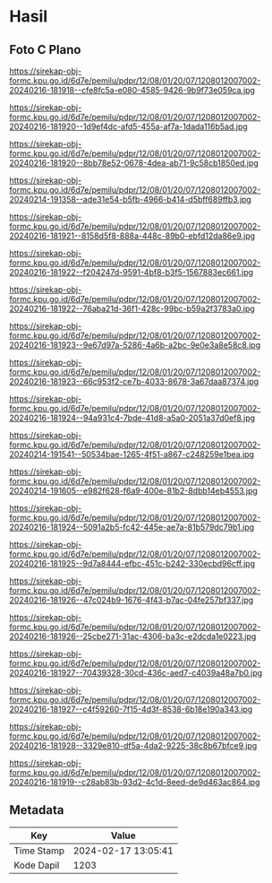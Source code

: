 # Hasil

## Foto C Plano

https://sirekap-obj-formc.kpu.go.id/6d7e/pemilu/pdpr/12/08/01/20/07/1208012007002-20240216-181918--cfe8fc5a-e080-4585-9426-9b9f73e059ca.jpg

https://sirekap-obj-formc.kpu.go.id/6d7e/pemilu/pdpr/12/08/01/20/07/1208012007002-20240216-181920--1d9ef4dc-afd5-455a-af7a-1dada116b5ad.jpg

https://sirekap-obj-formc.kpu.go.id/6d7e/pemilu/pdpr/12/08/01/20/07/1208012007002-20240216-181920--8bb78e52-0678-4dea-ab71-9c58cb1850ed.jpg

https://sirekap-obj-formc.kpu.go.id/6d7e/pemilu/pdpr/12/08/01/20/07/1208012007002-20240214-191358--ade31e54-b5fb-4966-b414-d5bff689ffb3.jpg

https://sirekap-obj-formc.kpu.go.id/6d7e/pemilu/pdpr/12/08/01/20/07/1208012007002-20240216-181921--8158d5f8-888a-448c-89b0-ebfd12da86e9.jpg

https://sirekap-obj-formc.kpu.go.id/6d7e/pemilu/pdpr/12/08/01/20/07/1208012007002-20240216-181922--f204247d-9591-4bf8-b3f5-1567883ec661.jpg

https://sirekap-obj-formc.kpu.go.id/6d7e/pemilu/pdpr/12/08/01/20/07/1208012007002-20240216-181922--76aba21d-36f1-428c-99bc-b59a2f3783a0.jpg

https://sirekap-obj-formc.kpu.go.id/6d7e/pemilu/pdpr/12/08/01/20/07/1208012007002-20240216-181923--9e67d97a-5286-4a6b-a2bc-9e0e3a8e58c8.jpg

https://sirekap-obj-formc.kpu.go.id/6d7e/pemilu/pdpr/12/08/01/20/07/1208012007002-20240216-181923--66c953f2-ce7b-4033-8678-3a67daa87374.jpg

https://sirekap-obj-formc.kpu.go.id/6d7e/pemilu/pdpr/12/08/01/20/07/1208012007002-20240216-181924--94a931c4-7bde-41d8-a5a0-2051a37d0ef8.jpg

https://sirekap-obj-formc.kpu.go.id/6d7e/pemilu/pdpr/12/08/01/20/07/1208012007002-20240214-191541--50534bae-1265-4f51-a867-c248259e1bea.jpg

https://sirekap-obj-formc.kpu.go.id/6d7e/pemilu/pdpr/12/08/01/20/07/1208012007002-20240214-191605--e982f628-f6a9-400e-81b2-8dbb14eb4553.jpg

https://sirekap-obj-formc.kpu.go.id/6d7e/pemilu/pdpr/12/08/01/20/07/1208012007002-20240216-181924--5091a2b5-fc42-445e-ae7a-81b579dc79b1.jpg

https://sirekap-obj-formc.kpu.go.id/6d7e/pemilu/pdpr/12/08/01/20/07/1208012007002-20240216-181925--9d7a8444-efbc-451c-b242-330ecbd96cff.jpg

https://sirekap-obj-formc.kpu.go.id/6d7e/pemilu/pdpr/12/08/01/20/07/1208012007002-20240216-181926--47c024b9-1676-4f43-b7ac-04fe257bf337.jpg

https://sirekap-obj-formc.kpu.go.id/6d7e/pemilu/pdpr/12/08/01/20/07/1208012007002-20240216-181926--25cbe271-31ac-4306-ba3c-e2dcda1e0223.jpg

https://sirekap-obj-formc.kpu.go.id/6d7e/pemilu/pdpr/12/08/01/20/07/1208012007002-20240216-181927--70439328-30cd-436c-aed7-c4039a48a7b0.jpg

https://sirekap-obj-formc.kpu.go.id/6d7e/pemilu/pdpr/12/08/01/20/07/1208012007002-20240216-181927--c4f59260-7f15-4d3f-8538-6b18e190a343.jpg

https://sirekap-obj-formc.kpu.go.id/6d7e/pemilu/pdpr/12/08/01/20/07/1208012007002-20240216-181928--3329e810-df5a-4da2-9225-38c8b67bfce9.jpg

https://sirekap-obj-formc.kpu.go.id/6d7e/pemilu/pdpr/12/08/01/20/07/1208012007002-20240216-181919--c28ab83b-93d2-4c1d-8eed-de9d463ac864.jpg


## Metadata

| Key        | Value               |
| ---------- | ------------------- |
| Time Stamp | 2024-02-17 13:05:41 |
| Kode Dapil | 1203                |



